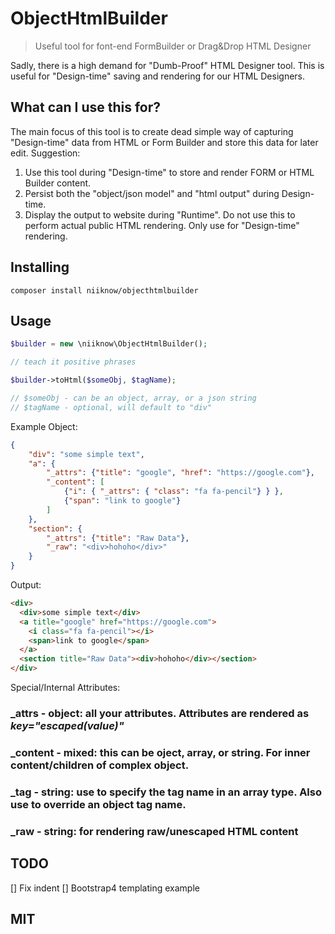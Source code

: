 # ObjectHtmlBuilder
> Useful tool for font-end FormBuilder or Drag&Drop HTML Designer

Sadly, there is a high demand for "Dumb-Proof" HTML Designer tool.  This is useful for "Design-time" saving and rendering for our HTML Designers.


## What can I use this for?
The main focus of this tool is to create dead simple way of capturing "Design-time" data from HTML or Form Builder and store this data for later edit.  Suggestion:

1. Use this tool during "Design-time" to store and render FORM or HTML Builder content. 
2. Persist both the "object/json model" and "html output" during Design-time.
3. Display the output to website during "Runtime".  Do not use this to perform actual public HTML rendering.  Only use for "Design-time" rendering.

## Installing

```
composer install niiknow/objecthtmlbuilder
```

## Usage

```php
$builder = new \niiknow\ObjectHtmlBuilder();

// teach it positive phrases

$builder->toHtml($someObj, $tagName);

// $someObj - can be an object, array, or a json string
// $tagName - optional, will default to "div"

```

Example Object:
```json
{
    "div": "some simple text",
    "a": {
        "_attrs": {"title": "google", "href": "https://google.com"},
        "_content": [
            {"i": { "_attrs": { "class": "fa fa-pencil"} } },
            {"span": "link to google"}
        ]
    },
    "section": {
        "_attrs": {"title": "Raw Data"},
        "_raw": "<div>hohoho</div>"
    }
}
```

Output:
```html
<div>
  <div>some simple text</div>
  <a title="google" href="https://google.com">
    <i class="fa fa-pencil"></i>
    <span>link to google</span>
  </a>
  <section title="Raw Data"><div>hohoho</div></section>
</div>
```

Special/Internal Attributes:

### _attrs - object: all your attributes.  Attributes are rendered as *key="escaped(value)"*
### _content - mixed: this can be oject, array, or string.  For inner content/children of complex object.
### _tag - string: use to specify the tag name in an array type.  Also use to override an object tag name.
### _raw - string: for rendering raw/unescaped HTML content

## TODO
[] Fix indent
[] Bootstrap4 templating example

## MIT

